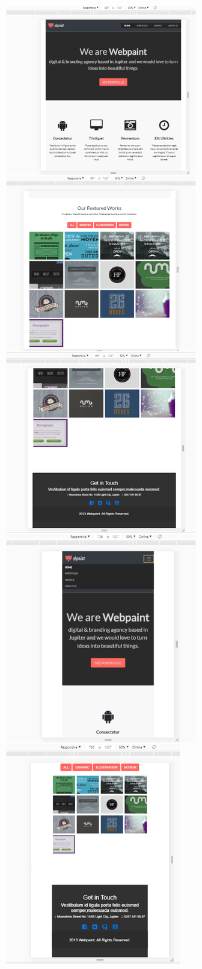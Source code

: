 <img src="portfolio/Capture.PNG"/>
<img src="portfolio/Capture2.PNG"/>
<img src="portfolio/Capture3.PNG"/>
<img src="portfolio/Capture4.PNG"/>
<img src="portfolio/Capture5.PNG"/>
